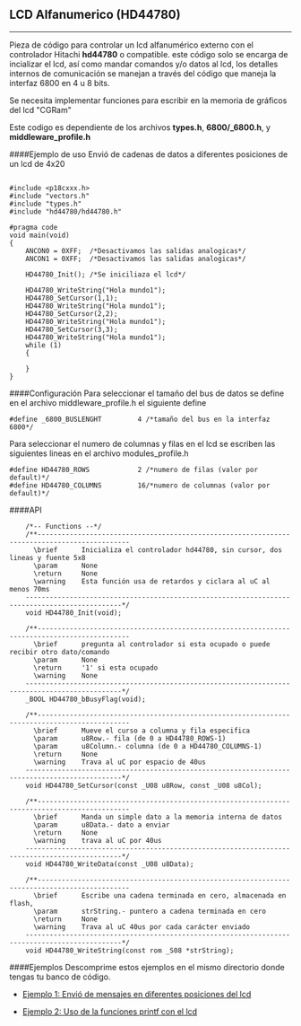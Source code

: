LCD Alfanumerico (HD44780)
---------------------------
-----------

Pieza de código para controlar un lcd alfanumérico externo con el controlador Hitachi **hd44780** o compatible. este código solo se encarga de incializar el lcd, así como mandar comandos y/o datos al lcd, los detalles internos de comunicación se manejan a través del código que maneja la interfaz 6800 en 4 u 8 bits.

Se necesita implementar funciones para escribir en la memoria de gráficos del lcd "CGRam" 

Este codigo es dependiente de los archivos **types.h**, **6800/_6800.h**, y **middleware_profile.h** 


####Ejemplo de uso
Envió de cadenas de datos a diferentes posiciones de un lcd de 4x20
```

#include <p18cxxx.h>
#include "vectors.h"
#include "types.h"
#include "hd44780/hd44780.h"

#pragma code
void main(void)
{
    ANCON0 = 0XFF;  /*Desactivamos las salidas analogicas*/
    ANCON1 = 0XFF;  /*Desactivamos las salidas analogicas*/

    HD44780_Init(); /*Se iniciliaza el lcd*/

    HD44780_WriteString("Hola mundo1");
    HD44780_SetCursor(1,1);
    HD44780_WriteString("Hola mundo1");
    HD44780_SetCursor(2,2);
    HD44780_WriteString("Hola mundo1");
    HD44780_SetCursor(3,3);
    HD44780_WriteString("Hola mundo1");
    while (1)
    {

    }
}
```

####Configuración
Para seleccionar el tamaño del bus de datos se define en el archivo middleware_profile.h el siguiente define 
```
#define _6800_BUSLENGHT         4 /*tamaño del bus en la interfaz 6800*/
```

Para seleccionar el numero de columnas y filas en el lcd se escriben las siguientes lineas en el archivo modules_profile.h
```
#define HD44780_ROWS			2 /*numero de filas (valor por default)*/  
#define HD44780_COLUMNS			16/*numero de columnas (valor por default)*/
```

####API 
```
	/*-- Functions --*/
    /**---------------------------------------------------------------------------------------------    
      \brief      Inicializa el controlador hd44780, sin cursor, dos lineas y fuente 5x8
      \param	  None
      \return     None
      \warning	  Esta función usa de retardos y ciclara al uC al menos 70ms
    ----------------------------------------------------------------------------------------------*/
    void HD44780_Init(void);
    
    /**---------------------------------------------------------------------------------------------    
      \brief      pregunta al controlador si esta ocupado o puede recibir otro dato/comando
      \param	  None
      \return     '1' si esta ocupado
      \warning	  None
    ----------------------------------------------------------------------------------------------*/
    _BOOL HD44780_bBusyFlag(void);
    
    /**---------------------------------------------------------------------------------------------    
      \brief      Mueve el curso a columna y fila especifica
      \param	  u8Row.- fila (de 0 a HD44780_ROWS-1)
      \param	  u8Column.- columna (de 0 a HD44780_COLUMNS-1)
      \return     None
      \warning	  Trava al uC por espacio de 40us
    ----------------------------------------------------------------------------------------------*/
    void HD44780_SetCursor(const _U08 u8Row, const _U08 u8Col);

    /**---------------------------------------------------------------------------------------------    
      \brief      Manda un simple dato a la memoria interna de datos
      \param	  u8Data.- dato a enviar
      \return     None
      \warning	  trava al uC por 40us
    ----------------------------------------------------------------------------------------------*/
    void HD44780_WriteData(const _U08 u8Data);

    /**---------------------------------------------------------------------------------------------    
      \brief      Escribe una cadena terminada en cero, almacenada en flash,
      \param	  strString.- puntero a cadena terminada en cero
      \return     None
      \warning	  Trava al uC 40us por cada carácter enviado
    ----------------------------------------------------------------------------------------------*/
    void HD44780_WriteString(const rom _S08 *strString);
```

####Ejemplos
Descomprime estos ejemplos en el mismo directorio donde tengas tu banco de código.

- [Ejemplo 1: Envió de mensajes en diferentes posiciones del lcd][1]
- [Ejemplo 2: Uso de la funciones printf con el lcd][2]

  [1]: http://www.hotboards.org/images/codigo/8bits/examples/hd447801.zip
  [2]: http://www.hotboards.org/images/codigo/8bits/examples/hd447802.zip
